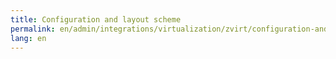 ```yaml
---
title: Configuration and layout scheme
permalink: en/admin/integrations/virtualization/zvirt/сonfiguration-and-layout-scheme.html
lang: en
---
```


